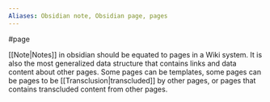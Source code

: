 ```yaml
---
Aliases: Obsidian note, Obsidian page, pages
---
```

#page

[[Note|Notes]] in obsidian should be equated to pages in a Wiki system. It is also the most generalized data structure that contains links and data content about other pages. Some pages can be templates, some pages can be pages to be [[Transclusion|transcluded]] by other pages, or pages that contains transcluded content from other pages.